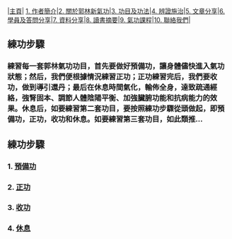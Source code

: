 |[主頁](/README.md)| [1. 作者簡介](/a10.md)|[2. 關於郭林新氣功](/a1.md)|[3. 功目及功法](/a2.md)|[4. 辨證施治](/a3.md)|[5. 文章分享](/a5.md)|[6. 學員及答問分享](/a6.md)|[7. 資料分享](/a7.md)|[8. 讀書摘要](/a4.md)|[9. 氣功課程](/郭林新氣功課程.md)|[10. 聯絡我們](/a9.md)|

## 練功步驟
### 練習每一套郭林氣功功目，首先要做好預備功，讓身體儘快進入氣功狀態；然后，我們便根據情況練習正功；正功練習完后，我們要收功，做到導引還丹；最后在休息時間氣化，輸佈全身，達致疏通經絡，強腎固本、調節人體陰陽平衡、加強臟腑功能和抗病能力的效果。休息后，如要練習第二套功目，要按照練功步驟從頭做起，即預備功，正功，收功和休息。如要練習第三套功目，如此類推...

## 練功步驟
### 1. [預備功](/預1.md)
### 2. [正功](/正1.md)
### 3. [收功](/收1.md)
### 4. [休息](/休1.md)
